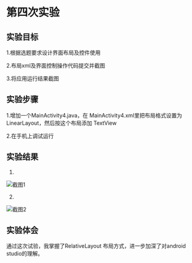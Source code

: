 # 第四次实验
 
 ## 实验目标
 
 1.根据选题要求设计界面布局及控件使用
 
 2.布局xml及界面控制操作代码提交并截图
 
 3.将应用运行结果截图
 
## 实验步骤
 
 1.增加一个MainActivity4.java，在 MainActivity4.xml里把布局格式设置为 LinearLayout，然后按这个布局添加 TextView

 2.在手机上调试运行
 
 ## 实验结果
 
 1. 
 ![截图1](https://github.com/zengfiora/android-labs-2018/blob/master/com1614080901126/41.jpg)
 
 2.
 ![截图2](https://github.com/zengfiora/android-labs-2018/blob/master/com1614080901126/42.png)
 
 ## 实验体会
 
 通过这次试验，我掌握了RelativeLayout 布局方式，进一步加深了对android studio的理解。
